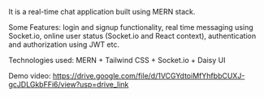 It is a real-time chat application built using MERN stack.

Some Features: login and signup functionality, real time messaging using Socket.io, online user status (Socket.io and React context), authentication and authorization using JWT etc.

Technologies used: MERN + Tailwind CSS + Socket.io + Daisy UI

Demo video: https://drive.google.com/file/d/1VCGYdtoiMfYhfbbCUXJ-gcJDLGkbFFi6/view?usp=drive_link
